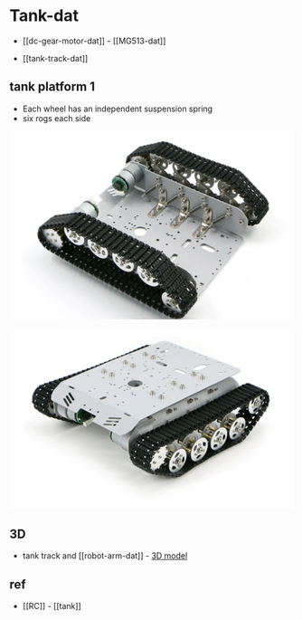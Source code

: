 
# Tank-dat


- [[dc-gear-motor-dat]] - [[MG513-dat]]

- [[tank-track-dat]]





## tank platform 1 

- Each wheel has an independent suspension spring 
- six rogs each side 

![](2025-05-22-00-49-44.png)

![](2025-05-22-00-50-12.png)





## 3D 

- tank track and [[robot-arm-dat]] - [3D model](https://cad.onshape.com/documents/74b490fd20a2a4c684736444/w/df7ed99939a49695aecaa97f/e/90154fe41bafe724913e360f?renderMode=0&uiState=68301af9be87bf505c7ca7d0)



## ref 

- [[RC]] - [[tank]]